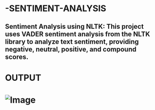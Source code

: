 # -SENTIMENT-ANALYSIS

## Sentiment Analysis using NLTK: This project uses VADER sentiment analysis from the NLTK library to analyze text sentiment, providing negative, neutral, positive, and compound scores.

# OUTPUT

# ![Image](https://github.com/user-attachments/assets/0f28f816-c8ef-4eec-b2ab-cd1c3b939273)
